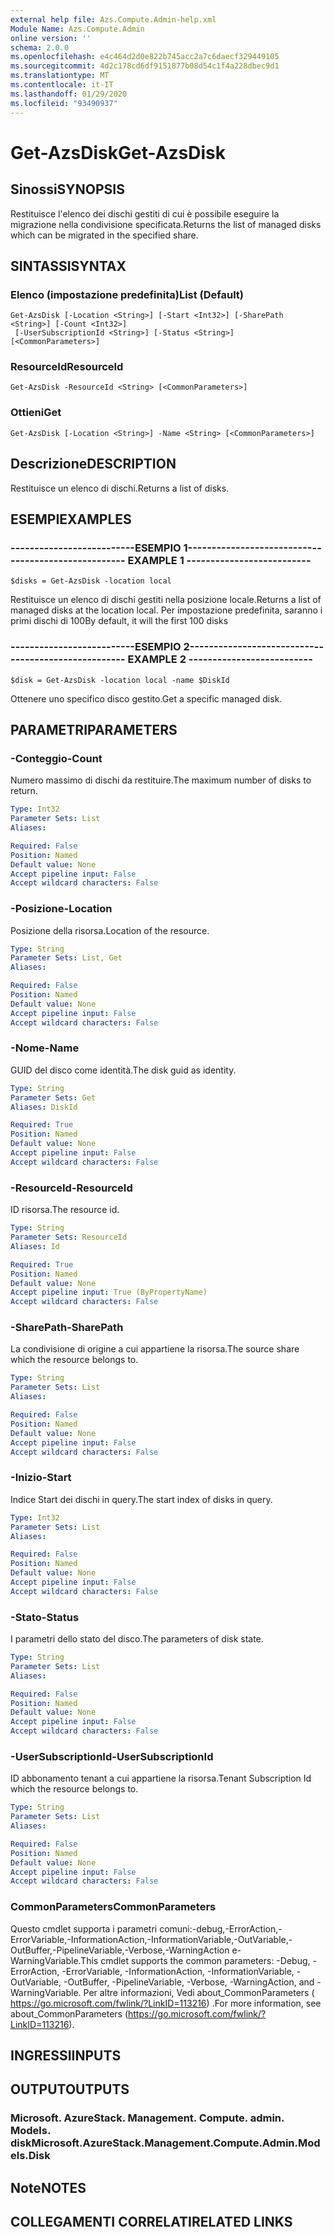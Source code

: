 ```yaml
---
external help file: Azs.Compute.Admin-help.xml
Module Name: Azs.Compute.Admin
online version: ''
schema: 2.0.0
ms.openlocfilehash: e4c464d2d0e822b745acc2a7c6daecf329449105
ms.sourcegitcommit: 4d2c178cd6df9151877b08d54c1f4a228dbec9d1
ms.translationtype: MT
ms.contentlocale: it-IT
ms.lasthandoff: 01/29/2020
ms.locfileid: "93490937"
---
```

# <span data-ttu-id="05dd0-101">Get-AzsDisk</span><span class="sxs-lookup"><span data-stu-id="05dd0-101">Get-AzsDisk</span></span>

## <span data-ttu-id="05dd0-102">Sinossi</span><span class="sxs-lookup"><span data-stu-id="05dd0-102">SYNOPSIS</span></span>
<span data-ttu-id="05dd0-103">Restituisce l'elenco dei dischi gestiti di cui è possibile eseguire la migrazione nella condivisione specificata.</span><span class="sxs-lookup"><span data-stu-id="05dd0-103">Returns the list of managed disks which can be migrated in the specified share.</span></span>

## <span data-ttu-id="05dd0-104">SINTASSI</span><span class="sxs-lookup"><span data-stu-id="05dd0-104">SYNTAX</span></span>

### <span data-ttu-id="05dd0-105">Elenco (impostazione predefinita)</span><span class="sxs-lookup"><span data-stu-id="05dd0-105">List (Default)</span></span>
```
Get-AzsDisk [-Location <String>] [-Start <Int32>] [-SharePath <String>] [-Count <Int32>]
 [-UserSubscriptionId <String>] [-Status <String>] [<CommonParameters>]
```

### <span data-ttu-id="05dd0-106">ResourceId</span><span class="sxs-lookup"><span data-stu-id="05dd0-106">ResourceId</span></span>
```
Get-AzsDisk -ResourceId <String> [<CommonParameters>]
```

### <span data-ttu-id="05dd0-107">Ottieni</span><span class="sxs-lookup"><span data-stu-id="05dd0-107">Get</span></span>
```
Get-AzsDisk [-Location <String>] -Name <String> [<CommonParameters>]
```

## <span data-ttu-id="05dd0-108">Descrizione</span><span class="sxs-lookup"><span data-stu-id="05dd0-108">DESCRIPTION</span></span>
<span data-ttu-id="05dd0-109">Restituisce un elenco di dischi.</span><span class="sxs-lookup"><span data-stu-id="05dd0-109">Returns a list of disks.</span></span>

## <span data-ttu-id="05dd0-110">ESEMPI</span><span class="sxs-lookup"><span data-stu-id="05dd0-110">EXAMPLES</span></span>

### <span data-ttu-id="05dd0-111">--------------------------ESEMPIO 1--------------------------</span><span class="sxs-lookup"><span data-stu-id="05dd0-111">-------------------------- EXAMPLE 1 --------------------------</span></span>
```
$disks = Get-AzsDisk -location local
```

<span data-ttu-id="05dd0-112">Restituisce un elenco di dischi gestiti nella posizione locale.</span><span class="sxs-lookup"><span data-stu-id="05dd0-112">Returns a list of managed disks at the location local.</span></span>
<span data-ttu-id="05dd0-113">Per impostazione predefinita, saranno i primi dischi di 100</span><span class="sxs-lookup"><span data-stu-id="05dd0-113">By default, it will the first 100 disks</span></span>

### <span data-ttu-id="05dd0-114">--------------------------ESEMPIO 2--------------------------</span><span class="sxs-lookup"><span data-stu-id="05dd0-114">-------------------------- EXAMPLE 2 --------------------------</span></span>
```
$disk = Get-AzsDisk -location local -name $DiskId
```

<span data-ttu-id="05dd0-115">Ottenere uno specifico disco gestito.</span><span class="sxs-lookup"><span data-stu-id="05dd0-115">Get a specific managed disk.</span></span>

## <span data-ttu-id="05dd0-116">PARAMETRI</span><span class="sxs-lookup"><span data-stu-id="05dd0-116">PARAMETERS</span></span>

### <span data-ttu-id="05dd0-117">-Conteggio</span><span class="sxs-lookup"><span data-stu-id="05dd0-117">-Count</span></span>
<span data-ttu-id="05dd0-118">Numero massimo di dischi da restituire.</span><span class="sxs-lookup"><span data-stu-id="05dd0-118">The maximum number of disks to return.</span></span>

```yaml
Type: Int32
Parameter Sets: List
Aliases: 

Required: False
Position: Named
Default value: None
Accept pipeline input: False
Accept wildcard characters: False
```

### <span data-ttu-id="05dd0-119">-Posizione</span><span class="sxs-lookup"><span data-stu-id="05dd0-119">-Location</span></span>
<span data-ttu-id="05dd0-120">Posizione della risorsa.</span><span class="sxs-lookup"><span data-stu-id="05dd0-120">Location of the resource.</span></span>

```yaml
Type: String
Parameter Sets: List, Get
Aliases: 

Required: False
Position: Named
Default value: None
Accept pipeline input: False
Accept wildcard characters: False
```

### <span data-ttu-id="05dd0-121">-Nome</span><span class="sxs-lookup"><span data-stu-id="05dd0-121">-Name</span></span>
<span data-ttu-id="05dd0-122">GUID del disco come identità.</span><span class="sxs-lookup"><span data-stu-id="05dd0-122">The disk guid as identity.</span></span>

```yaml
Type: String
Parameter Sets: Get
Aliases: DiskId

Required: True
Position: Named
Default value: None
Accept pipeline input: False
Accept wildcard characters: False
```

### <span data-ttu-id="05dd0-123">-ResourceId</span><span class="sxs-lookup"><span data-stu-id="05dd0-123">-ResourceId</span></span>
<span data-ttu-id="05dd0-124">ID risorsa.</span><span class="sxs-lookup"><span data-stu-id="05dd0-124">The resource id.</span></span>

```yaml
Type: String
Parameter Sets: ResourceId
Aliases: Id

Required: True
Position: Named
Default value: None
Accept pipeline input: True (ByPropertyName)
Accept wildcard characters: False
```

### <span data-ttu-id="05dd0-125">-SharePath</span><span class="sxs-lookup"><span data-stu-id="05dd0-125">-SharePath</span></span>
<span data-ttu-id="05dd0-126">La condivisione di origine a cui appartiene la risorsa.</span><span class="sxs-lookup"><span data-stu-id="05dd0-126">The source share which the resource belongs to.</span></span>

```yaml
Type: String
Parameter Sets: List
Aliases: 

Required: False
Position: Named
Default value: None
Accept pipeline input: False
Accept wildcard characters: False
```

### <span data-ttu-id="05dd0-127">-Inizio</span><span class="sxs-lookup"><span data-stu-id="05dd0-127">-Start</span></span>
<span data-ttu-id="05dd0-128">Indice Start dei dischi in query.</span><span class="sxs-lookup"><span data-stu-id="05dd0-128">The start index of disks in query.</span></span>

```yaml
Type: Int32
Parameter Sets: List
Aliases: 

Required: False
Position: Named
Default value: None
Accept pipeline input: False
Accept wildcard characters: False
```

### <span data-ttu-id="05dd0-129">-Stato</span><span class="sxs-lookup"><span data-stu-id="05dd0-129">-Status</span></span>
<span data-ttu-id="05dd0-130">I parametri dello stato del disco.</span><span class="sxs-lookup"><span data-stu-id="05dd0-130">The parameters of disk state.</span></span>

```yaml
Type: String
Parameter Sets: List
Aliases: 

Required: False
Position: Named
Default value: None
Accept pipeline input: False
Accept wildcard characters: False
```

### <span data-ttu-id="05dd0-131">-UserSubscriptionId</span><span class="sxs-lookup"><span data-stu-id="05dd0-131">-UserSubscriptionId</span></span>
<span data-ttu-id="05dd0-132">ID abbonamento tenant a cui appartiene la risorsa.</span><span class="sxs-lookup"><span data-stu-id="05dd0-132">Tenant Subscription Id which the resource belongs to.</span></span>

```yaml
Type: String
Parameter Sets: List
Aliases: 

Required: False
Position: Named
Default value: None
Accept pipeline input: False
Accept wildcard characters: False
```

### <span data-ttu-id="05dd0-133">CommonParameters</span><span class="sxs-lookup"><span data-stu-id="05dd0-133">CommonParameters</span></span>
<span data-ttu-id="05dd0-134">Questo cmdlet supporta i parametri comuni:-debug,-ErrorAction,-ErrorVariable,-InformationAction,-InformationVariable,-OutVariable,-OutBuffer,-PipelineVariable,-Verbose,-WarningAction e-WarningVariable.</span><span class="sxs-lookup"><span data-stu-id="05dd0-134">This cmdlet supports the common parameters: -Debug, -ErrorAction, -ErrorVariable, -InformationAction, -InformationVariable, -OutVariable, -OutBuffer, -PipelineVariable, -Verbose, -WarningAction, and -WarningVariable.</span></span> <span data-ttu-id="05dd0-135">Per altre informazioni, Vedi about_CommonParameters ( https://go.microsoft.com/fwlink/?LinkID=113216) .</span><span class="sxs-lookup"><span data-stu-id="05dd0-135">For more information, see about_CommonParameters (https://go.microsoft.com/fwlink/?LinkID=113216).</span></span>

## <span data-ttu-id="05dd0-136">INGRESSI</span><span class="sxs-lookup"><span data-stu-id="05dd0-136">INPUTS</span></span>

## <span data-ttu-id="05dd0-137">OUTPUT</span><span class="sxs-lookup"><span data-stu-id="05dd0-137">OUTPUTS</span></span>

### <span data-ttu-id="05dd0-138">Microsoft. AzureStack. Management. Compute. admin. Models. disk</span><span class="sxs-lookup"><span data-stu-id="05dd0-138">Microsoft.AzureStack.Management.Compute.Admin.Models.Disk</span></span>

## <span data-ttu-id="05dd0-139">Note</span><span class="sxs-lookup"><span data-stu-id="05dd0-139">NOTES</span></span>

## <span data-ttu-id="05dd0-140">COLLEGAMENTI CORRELATI</span><span class="sxs-lookup"><span data-stu-id="05dd0-140">RELATED LINKS</span></span>

